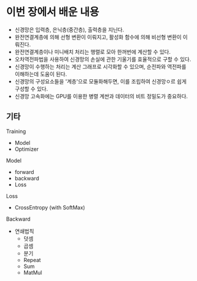 # 이번 장에서 배운 내용

* 신경망은 입력층, 은닉층(중간층), 출력층을 지닌다.
* 완전연결계층에 의해 선형 변환이 이뤄지고, 활성화 함수에 의해 비선형 변환이 이뤄진다.
* 완전연결계층이나 미니배치 처리는 행렬로 모아 한꺼번에 계산할 수 있다.
* 오차역전파법을 사용하여 신경망의 손실에 관한 기울기를 효율적으로 구할 수 있다.
* 신경망이 수행하는 처리는 계산 그래프로 시각화할 수 있으며, 순전파와 역전파를 이해하는데 도움이 된다.
* 신경망의 구성요소들을 '계층'으로 모듈화해두면, 이를 조립하여 신경망ㅇ르 쉽게 구성할 수 있다.
* 신경망 고속화에는 GPU를 이용한 병렬 계싼과 데이터의 비트 정밀도가 중요하다.

## 기타
Training 
* Model
* Optimizer

Model
* forward
* backward
* Loss

Loss
* CrossEntropy (with SoftMax)

Backward
* 연쇄법칙
    * 덧셈
    * 곱셈
    * 분기
    * Repeat
    * Sum
    * MatMul